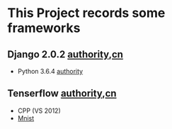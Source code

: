 
# This Project records some frameworks

## Django 2.0.2 [authority](https://docs.djangoproject.com/en/2.0/intro/),[cn](http://www.runoob.com/django/django-tutorial.html)

* Python 3.6.4 [authority](https://www.python.org/)



## Tenserflow [authority](https://www.tensorflow.org/),[cn](http://www.tensorfly.cn/)

* CPP (VS 2012)
* [Mnist](http://yann.lecun.com/exdb/mnist/)